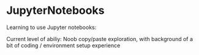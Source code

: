 # JupyterNotebooks

Learning to use Jupyter notebooks:

Current level of abiliy: Noob copy/paste exploration, with background of a bit of coding / environment setup experience
